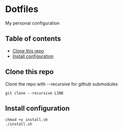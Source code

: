 # Dotfiles
My personal configuration

## Table of contents
- [Clone this repo](#clone-this-repo)
- [Install configuration](#install-configuration)

## Clone this repo
Clone the repo with --recursive for github submodules
```/bin/bash
git clone --recursive LINK
```

## Install configuration
```/bin/bash
chmod +x install.sh
./install.sh
```
